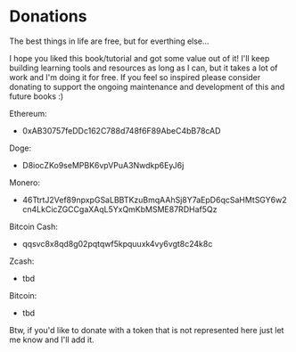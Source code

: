 # Donations
The best things in life are free, but for everthing else...

I hope you liked this book/tutorial and got some value out of it! I'll keep building learning tools and resources as long as I can, but it takes a lot of work and I'm doing it for free. If you feel so inspired please consider donating to support the ongoing maintenance and development of this and future books :)

Ethereum:
- 0xAB30757feDDc162C788d748f6F89AbeC4bB78cAD

Doge:
- D8iocZKo9seMPBK6vpVPuA3Nwdkp6EyJ6j

Monero: 
- 46TtrtJ2Vef89npxpGSaLBBTKzuBmqAAhSj8Y7aEpD6qcSaHMtSGY6w2cn4LkCicZGCCgaXAqL5YxQmKbMSME87RDHaf5Qz

Bitcoin Cash:
- qqsvc8x8qd8g02pqtqwf5kpquuxk4vy6vgt8c24k8c

Zcash:
- tbd

Bitcoin:
- tbd

Btw, if you'd like to donate with a token that is not represented here just let me know and I'll add it. 
